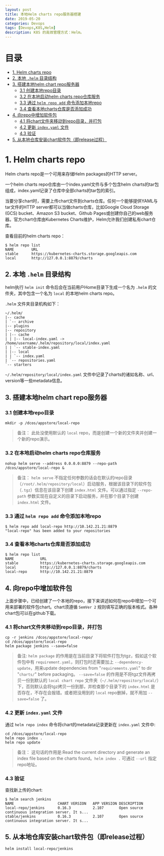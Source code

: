 ```yaml
---
layout: post
title: 本地Helm charts repo服务器搭建
date: 2019-05-20
categories: Devops
tags: [Devops,K8S,Helm]
description: K8S 的高效管理方式：Helm。
---
```


# 目录

* [1. Helm charts repo](#1-helm-charts-repo)
* [2. 本地 `.helm` 目录结构](#2-本地-helm-目录结构)
* [3. 搭建本地helm chart repo服务器](#3-搭建本地helm-chart-repo服务器)
    * [3.1 创建本地repo目录](#31-创建本地repo目录)
    * [3.2 在本地启动helm charts repo仓库服务](#32-在本地启动helm-charts-repo仓库服务)
    * [3.3 通过 `helm repo add` 命令添加本地repo](#33-通过-helm-repo-add-命令添加本地repo)
    * [3.4 查看本地charts仓库是否添加成功](#34-查看本地charts仓库是否添加成功)
* [4. 向repo中增加软件包](#4-向repo中增加软件包)
    * [4.1 将chart文件夹移动到repo目录，并打包](#41-将chart文件夹移动到repo目录并打包)
    * [4.2 更新 `index.yaml` 文件](#42-更新-indexyaml-文件)
    * [4.3 验证](#43-验证)
* [5. 从本地仓库安装chart软件包（即release过程）](#5-从本地仓库安装chart软件包即release过程)


# 1. Helm charts repo
Helm charts repo是一个可用来存储Helm packages的HTTP server。

一个helm charts repo仓库由一个index.yaml文件与多个包含helm charts的tar包组成，index.yaml记录了仓库中全部charts的tar包的索引。

当要分享chart时，需要上传chart文件到charts仓库。任何一个能够提供YAML与tar文件的HTTP server都可以当做charts仓库，比如Google Cloud Storage (GCS) bucket、Amazon S3 bucket、Github Pages或创建你自己的web服务器。官方chart仓库由Kubernetes Charts维护，Helm允许我们创建私有chart仓库。

查看目前的helm charts repo：

```
$ helm repo list
NAME        URL
stable      https://kubernetes-charts.storage.googleapis.com
local       http://127.0.0.1:8879/charts
```


## 2. 本地 `.helm` 目录结构

helm执行 `helm init` 命令后会在当前用户Home目录下生成一个名为 `.helm` 的文件夹，其中包含一个名为 `local` 的本地helm charts repo。

`.helm` 文件夹目录机构如下：

```
~/.helm/
|-- cache
| `-- archive
|-- plugins
|-- repository
| |-- cache
| | |-- local-index.yaml -> /home/username/.helm/repository/local/index.yaml
| | `-- stable-index.yaml
| |-- local
| | `-- index.yaml
| `-- repositories.yaml
`-- starters
```

`~/.helm/repository/local/index.yaml` 文件中记录了charts的诸如名称、url、version等一些metadata信息。


## 3. 搭建本地helm chart repo服务器

### 3.1 创建本地repo目录

```
mkdir -p /dcos/appstore/local-repo
```


>备注： 
此处没使用默认的 `local` repo，而是创建一个新的文件夹并创建一个新的repo演示。
 
### 3.2 在本地启动helm charts repo仓库服务

```
nohup helm serve --address 0.0.0.0:8879 --repo-path /dcos/appstore/local-repo &
```

>备注：
`helm serve` 不指定任何参数的话会在默认的repo目录（`/root/.helm/repository/local`）启动服务，根据该目录下的软件包（`.tgz`）信息在该目录下创建 `index.html` 文件。可以通过指定 `--repo-path` 参数实现在自定义的目录下启动服务，并在那个目录下创建 `index.html` 文件。


### 3.3 通过 `helm repo add` 命令添加本地repo

```
$ helm repo add local-repo http://10.142.21.21:8879
"local-repo" has been added to your repositories
```


### 3.4 查看本地charts仓库是否添加成功

``` 
$ helm repo list
NAME            URL
stable          https://kubernetes-charts.storage.googleapis.com
local           http://127.0.0.1:8879/charts
local-repo      http://10.142.21.21:8879
```


## 4. 向repo中增加软件包
上面步骤中，已经创建了一个本地的repo，接下来讲述如何在repo中增加一个可用来部署的软件包chart。chart须遵循 `SemVer 2` 规则填写正确的版本格式。各种chart包可以在github下载。

### 4.1 将chart文件夹移动到repo目录，并打包

```
cp -r jenkins /dcos/appstore/local-repo/
cd /dcos/appstore/local-repo
helm package jenkins --save=false   
```

>备注:
`helm package` 的作用是在当前目录下将软件打包为tgz，假如这个软件包中有 `requirement.yaml`，则打包时还需要加上 `--dependency-update`，用来update dependencies from "`requirements.yaml`" to dir "`charts/`" before packaging。
`--save=false` 的作用是不将tgz文件再拷贝一份到默认的 `local chart repo` 文件夹（`~/.helm/repository/local/`）下，否则默认会将tgz拷贝一份到那，并检查那个目录下的 `index.html` 是否存在，不存在会报错。或者把没用到的 `local` repo删掉，就不用加 `--save=false` 了。


### 4.2 更新 `index.yaml` 文件 
通过 `helm repo index` 命令将chart的metadata记录更新在 `index.yaml` 文件中:

```
cd /dcos/appstore/local-repo
helm repo index .    
helm repo update
```

>备注： 
这句话的作用是:Read the current directory and generate an index file based on the charts found。`helm index .` 可通过 `--url` 指定repo地址。


### 4.3 验证
查找新上传的chart: 

```
$ helm search jenkins
NAME                    CHART VERSION   APP VERSION DESCRIPTION
local-repo/jenkins      0.16.3          2.107       Open source continuous integration server. It s...
stable/jenkins          0.16.3          2.107       Open source continuous integration server. It s...
```


## 5. 从本地仓库安装chart软件包（即release过程）

```
helm install local-repo/jenkins
```
